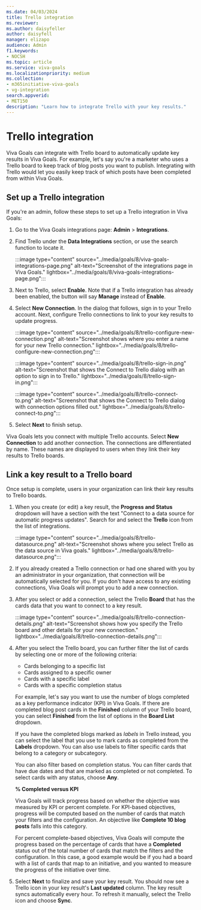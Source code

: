 ```yaml
---
ms.date: 04/03/2024
title: Trello integration
ms.reviewer: 
ms.author: daisyfeller
author: daisyfell
manager: elizapo
audience: Admin
f1.keywords:
- NOCSH
ms.topic: article
ms.service: viva-goals
ms.localizationpriority: medium
ms.collection:  
- m365initiative-viva-goals
- vg-integration
search.appverid:
- MET150
description: "Learn how to integrate Trello with your key results."
---
```


# Trello integration

Viva Goals can integrate with Trello board to automatically update key results in Viva Goals. For example, let's say you're a marketer who uses a Trello board to keep track of blog posts you want to publish. Integrating with Trello would let you easily keep track of which posts have been completed from within Viva Goals.

## Set up a Trello integration

If you're an admin, follow these steps to set up a Trello integration in Viva Goals:

1. Go to the Viva Goals integrations page:  **Admin** > **Integrations**.

1. Find Trello under the **Data Integrations** section, or use the search function to locate it.

    :::image type="content" source="../media/goals/8/viva-goals-integrations-page.png" alt-text="Screenshot of the integrations page in Viva Goals." lightbox="../media/goals/8/viva-goals-integrations-page.png":::

1. Next to Trello, select **Enable**. Note that if a Trello integration has already been enabled, the button will say **Manage** instead of **Enable**.

1. Select **New Connection**. In the dialog that follows, sign in to your Trello account. Next, configure Trello connections to link to your key results to update progress.

     :::image type="content" source="../media/goals/8/trello-configure-new-connection.png" alt-text="Screenshot shows where you enter a name for your new Trello connection." lightbox="../media/goals/8/trello-configure-new-connection.png":::

     :::image type="content" source="../media/goals/8/trello-sign-in.png" alt-text="Screenshot that shows the Connect to Trello dialog with an option to sign in to Trello." lightbox="../media/goals/8/trello-sign-in.png":::

     :::image type="content" source="../media/goals/8/trello-connect-to.png" alt-text="Screenshot that shows the Connect to Trello dialog with connection options filled out." lightbox="../media/goals/8/trello-connect-to.png":::

1. Select **Next** to finish setup.

Viva Goals lets you connect with multiple Trello accounts. Select **New Connection** to add another connection. The connections are differentiated by name. These names are displayed to users when they link their key results to Trello boards.

## Link a key result to a Trello board

Once setup is complete, users in your organization can link their key results to Trello boards.

1. When you create (or edit) a key result, the **Progress and Status** dropdown will have a section with the text "Connect to a data source for automatic progress updates". Search for and select the **Trello** icon from the list of integrations.

    :::image type="content" source="../media/goals/8/trello-datasource.png" alt-text="Screenshot shows where you select Trello as the data source in Viva goals." lightbox="../media/goals/8/trello-datasource.png":::

1. If you already created a Trello connection or had one shared with you by an administrator in your organization, that connection will be automatically selected for you. If you don't have access to any existing connections, Viva Goals will prompt you to add a new connection.

1. After you select or add a connection, select the Trello **Board** that has the cards data that you want to connect to a key result.

    :::image type="content" source="../media/goals/8/trello-connection-details.png" alt-text="Screenshot shows how you specify the Trello board and other details for your new connection." lightbox="../media/goals/8/trello-connection-details.png":::

1. After you select the Trello board, you can further filter the list of cards by selecting one or more of the following criteria:

    - Cards belonging to a specific list
    - Cards assigned to a specific owner
    - Cards with a specific label
    - Cards with a specific completion status

    For example, let's say you want to use the number of blogs completed as a key performance indicator (KPI) in Viva Goals. If there are completed blog post cards in the **Finished** column of your Trello board, you can select **Finished** from the list of options in the **Board List** dropdown.

    If you have the completed blogs marked as *labels* in Trello instead, you can select the label that you use to mark cards as completed from the **Labels** dropdown. You can also use labels to filter specific cards that belong to a category or subcategory.

    You can also filter based on completion status. You can filter cards that have due dates and that are marked as completed or not completed. To select cards with any status, choose **Any**.

    **% Completed versus KPI**

    Viva Goals will track progress based on whether the objective was measured by KPI or percent complete. For KPI-based objectives, progress will be computed based on the number of cards that match your filters and the configuration. An objective like **Complete 10 blog posts** falls into this category.

    For percent complete-based objectives, Viva Goals will compute the progress based on the percentage of cards that have a **Completed** status out of the total number of cards that match the filters and the configuration. In this case, a good example would be if you had a board with a list of cards that map to an initiative, and you wanted to measure the progress of the initiative over time.

1. Select **Next** to finalize and save your key result. You should now see a Trello icon in your key result's **Last updated** column. The key result syncs automatically every hour. To refresh it manually, select the Trello icon and choose **Sync**.
